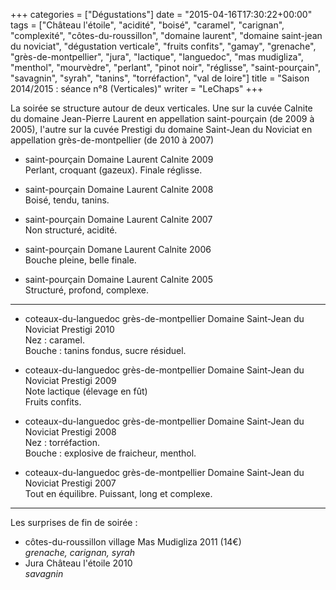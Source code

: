 +++
categories = ["Dégustations"]
date = "2015-04-16T17:30:22+00:00"
tags = ["Château l'étoile", "acidité", "boisé", "caramel", "carignan", "complexité", "côtes-du-roussillon", "domaine laurent", "domaine saint-jean du noviciat", "dégustation verticale", "fruits confits", "gamay", "grenache", "grès-de-montpellier", "jura", "lactique", "languedoc", "mas mudigliza", "menthol", "mourvèdre", "perlant", "pinot noir", "réglisse", "saint-pourçain", "savagnin", "syrah", "tanins", "torréfaction", "val de loire"] 
title = "Saison 2014/2015 : séance n°8 (Verticales)"
writer = "LeChaps"
+++

La soirée se structure autour de deux verticales. Une sur la cuvée Calnite du domaine Jean-Pierre Laurent en appellation saint-pourçain (de 2009 à 2005), l'autre sur la cuvée Prestigi du domaine Saint-Jean du Noviciat en appellation grès-de-montpellier (de 2010 à 2007) 

* saint-pourçain Domaine Laurent Calnite 2009  
Perlant, croquant (gazeux). Finale réglisse.

* saint-pourçain Domaine Laurent Calnite 2008  
Boisé, tendu, tanins.

* saint-pourçain Domaine Laurent Calnite 2007  
Non structuré, acidité.

* saint-pourçain Domane Laurent Calnite 2006  
Bouche pleine, belle finale.

* saint-pourçain Domaine Laurent Calnite 2005 <i class="fa fa-plus-circle"></i>  
Structuré, profond, complexe.

---

* coteaux-du-languedoc grès-de-montpellier Domaine Saint-Jean du Noviciat Prestigi 2010  
Nez : caramel.  
Bouche : tanins fondus, sucre résiduel.

* coteaux-du-languedoc grès-de-montpellier Domaine Saint-Jean du Noviciat Prestigi 2009  
Note lactique (élevage en fût)  
Fruits confits.

* coteaux-du-languedoc grès-de-montpellier Domaine Saint-Jean du Noviciat Prestigi 2008  
Nez : torréfaction.  
Bouche : explosive de fraicheur, menthol.

* coteaux-du-languedoc grès-de-montpellier Domaine Saint-Jean du Noviciat Prestigi 2007 <i class="fa fa-plus-circle"></i> <i class="fa fa-plus-circle"></i>  
Tout en équilibre. Puissant, long et complexe.

---
Les surprises de fin de soirée :

* côtes-du-roussillon village Mas Mudigliza 2011 (14€) <i class="fa fa-plus-circle"></i>  
_grenache, carignan, syrah_
* Jura Château l'étoile 2010  
_savagnin_
